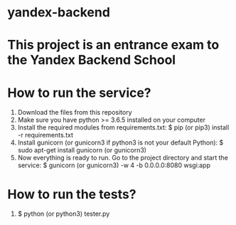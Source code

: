 # yandex-backend

# This project is an entrance exam to the Yandex Backend School

# How to run the service?
1. Download the files from this repository
2. Make sure you have python >= 3.6.5 installed on your computer
3. Install the required modules from requirements.txt: $ pip (or pip3) install -r requirements.txt
4. Install gunicorn (or gunicorn3 if python3 is not your default Python): $ sudo apt-get install gunicorn (or gunicorn3)
5. Now everything is ready to run. Go to the project directory and start the service: $ gunicorn (or gunicorn3) -w 4 -b 0.0.0.0:8080 wsgi:app

# How to run the tests?
1. $ python (or python3) tester.py
